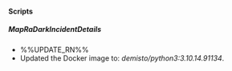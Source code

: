 
#### Scripts

##### MapRaDarkIncidentDetails

- %%UPDATE_RN%%
- Updated the Docker image to: *demisto/python3:3.10.14.91134*.
